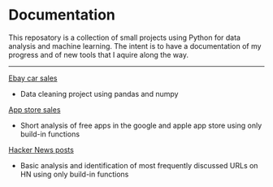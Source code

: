 # Documentation
This reposatory is a collection of small projects using Python for data analysis and machine learning. The intent is to have a documentation of my progress and of new tools that I aquire along the way. <br />

___

[Ebay car sales](https://github.com/Jahnic/Projects/blob/master/Ebay%20car%20sales.ipynb) <br />
* Data cleaning project using pandas and numpy <br />

[App store sales](https://github.com/Jahnic/Projects/blob/master/free_app_analysis.ipynb) <br />
* Short analysis of free apps in the google and apple app store using only build-in functions <br />

[Hacker News posts](https://github.com/Jahnic/Projects/blob/master/hacker_news.ipynb) <br />
* Basic analysis and identification of most frequently discussed URLs on HN using only build-in functions
